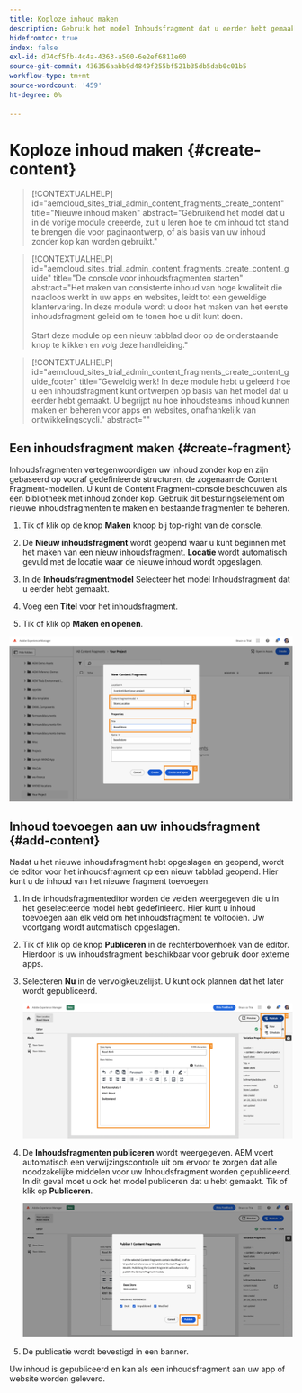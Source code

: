 ```yaml
---
title: Koploze inhoud maken
description: Gebruik het model Inhoudsfragment dat u eerder hebt gemaakt om inhoud te maken die kan worden gebruikt voor het ontwerpen van pagina's of als basis voor inhoud zonder kop.
hidefromtoc: true
index: false
exl-id: d74cf5fb-4c4a-4363-a500-6e2ef6811e60
source-git-commit: 436356aabb9d4849f255bf521b35db5dab0c01b5
workflow-type: tm+mt
source-wordcount: '459'
ht-degree: 0%

---
```



# Koploze inhoud maken {#create-content}

>[!CONTEXTUALHELP]
>id="aemcloud_sites_trial_admin_content_fragments_create_content"
>title="Nieuwe inhoud maken"
>abstract="Gebruikend het model dat u in de vorige module creeerde, zult u leren hoe te om inhoud tot stand te brengen die voor paginaontwerp, of als basis van uw inhoud zonder kop kan worden gebruikt."

>[!CONTEXTUALHELP]
>id="aemcloud_sites_trial_admin_content_fragments_create_content_guide"
>title="De console voor inhoudsfragmenten starten"
>abstract="Het maken van consistente inhoud van hoge kwaliteit die naadloos werkt in uw apps en websites, leidt tot een geweldige klantervaring. In deze module wordt u door het maken van het eerste inhoudsfragment geleid om te tonen hoe u dit kunt doen.<br><br>Start deze module op een nieuw tabblad door op de onderstaande knop te klikken en volg deze handleiding."

>[!CONTEXTUALHELP]
>id="aemcloud_sites_trial_admin_content_fragments_create_content_guide_footer"
>title="Geweldig werk! In deze module hebt u geleerd hoe u een inhoudsfragment kunt ontwerpen op basis van het model dat u eerder hebt gemaakt. U begrijpt nu hoe inhoudsteams inhoud kunnen maken en beheren voor apps en websites, onafhankelijk van ontwikkelingscycli."
>abstract=""

## Een inhoudsfragment maken {#create-fragment}

Inhoudsfragmenten vertegenwoordigen uw inhoud zonder kop en zijn gebaseerd op vooraf gedefinieerde structuren, de zogenaamde Content Fragment-modellen. U kunt de Content Fragment-console beschouwen als een bibliotheek met inhoud zonder kop. Gebruik dit besturingselement om nieuwe inhoudsfragmenten te maken en bestaande fragmenten te beheren.

1. Tik of klik op de knop **Maken** knoop bij top-right van de console.

1. De **Nieuw inhoudsfragment** wordt geopend waar u kunt beginnen met het maken van een nieuw inhoudsfragment. **Locatie** wordt automatisch gevuld met de locatie waar de nieuwe inhoud wordt opgeslagen.

1. In de **Inhoudsfragmentmodel** Selecteer het model Inhoudsfragment dat u eerder hebt gemaakt.

1. Voeg een **Titel** voor het inhoudsfragment.

1. Tik of klik op **Maken en openen**.

![Een nieuw inhoudsfragment maken](assets/do-not-localize/create-content-3-4-5.png)

## Inhoud toevoegen aan uw inhoudsfragment {#add-content}

Nadat u het nieuwe inhoudsfragment hebt opgeslagen en geopend, wordt de editor voor het inhoudsfragment op een nieuw tabblad geopend. Hier kunt u de inhoud van het nieuwe fragment toevoegen.

1. In de inhoudsfragmenteditor worden de velden weergegeven die u in het geselecteerde model hebt gedefinieerd. Hier kunt u inhoud toevoegen aan elk veld om het inhoudsfragment te voltooien. Uw voortgang wordt automatisch opgeslagen.

1. Tik of klik op de knop **Publiceren** in de rechterbovenhoek van de editor. Hierdoor is uw inhoudsfragment beschikbaar voor gebruik door externe apps.

1. Selecteren **Nu** in de vervolgkeuzelijst. U kunt ook plannen dat het later wordt gepubliceerd.

   ![Inhoud maken](assets/do-not-localize/add-content-1-2.png)

1. De **Inhoudsfragmenten publiceren** wordt weergegeven. AEM voert automatisch een verwijzingscontrole uit om ervoor te zorgen dat alle noodzakelijke middelen voor uw Inhoudsfragment worden gepubliceerd. In dit geval moet u ook het model publiceren dat u hebt gemaakt. Tik of klik op **Publiceren**.

   ![Publiceren en referentiecontrole](assets/do-not-localize/publish-4.png)

1. De publicatie wordt bevestigd in een banner.

Uw inhoud is gepubliceerd en kan als een inhoudsfragment aan uw app of website worden geleverd.
